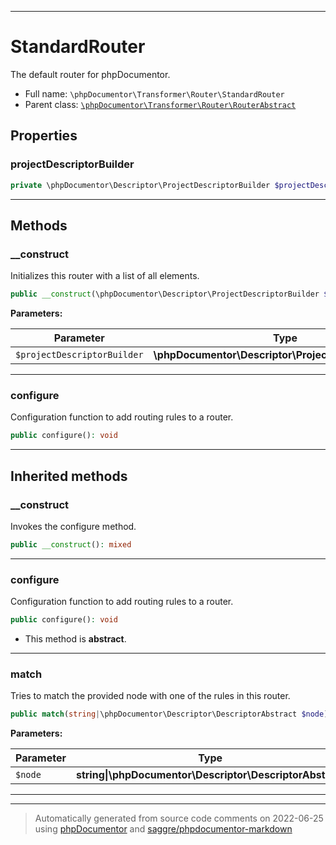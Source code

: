 ***

# StandardRouter

The default router for phpDocumentor.



* Full name: `\phpDocumentor\Transformer\Router\StandardRouter`
* Parent class: [`\phpDocumentor\Transformer\Router\RouterAbstract`](./RouterAbstract.md)



## Properties


### projectDescriptorBuilder



```php
private \phpDocumentor\Descriptor\ProjectDescriptorBuilder $projectDescriptorBuilder
```






***

## Methods


### __construct

Initializes this router with a list of all elements.

```php
public __construct(\phpDocumentor\Descriptor\ProjectDescriptorBuilder $projectDescriptorBuilder): mixed
```








**Parameters:**

| Parameter | Type | Description |
|-----------|------|-------------|
| `$projectDescriptorBuilder` | **\phpDocumentor\Descriptor\ProjectDescriptorBuilder** |  |




***

### configure

Configuration function to add routing rules to a router.

```php
public configure(): void
```











***


## Inherited methods


### __construct

Invokes the configure method.

```php
public __construct(): mixed
```











***

### configure

Configuration function to add routing rules to a router.

```php
public configure(): void
```




* This method is **abstract**.






***

### match

Tries to match the provided node with one of the rules in this router.

```php
public match(string|\phpDocumentor\Descriptor\DescriptorAbstract $node): \phpDocumentor\Transformer\Router\Rule|null
```








**Parameters:**

| Parameter | Type | Description |
|-----------|------|-------------|
| `$node` | **string&#124;\phpDocumentor\Descriptor\DescriptorAbstract** |  |




***


***
> Automatically generated from source code comments on 2022-06-25 using [phpDocumentor](http://www.phpdoc.org/) and [saggre/phpdocumentor-markdown](https://github.com/Saggre/phpDocumentor-markdown)
